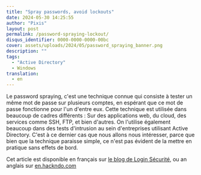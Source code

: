 ```yaml
---
title: "Spray passwords, avoid lockouts"
date: 2024-05-30 14:25:55
author: "Pixis"
layout: post
permalink: /password-spraying-lockout/
disqus_identifier: 0000-0000-0000-00bc
cover: assets/uploads/2024/05/password_spraying_banner.png
description: ""
tags:
  - "Active Directory"
  - Windows
translation:
  - en
---
```


Le password spraying, c'est une technique connue qui consiste à tester un même mot de passe sur plusieurs comptes, en espérant que ce mot de passe fonctionne pour l'un d'entre eux. Cette technique est utilisée dans beaucoup de cadres différents : Sur des applications web, du cloud, des services comme SSH, FTP, et bien d'autres. On l'utilise également beaucoup dans des tests d'intrusion au sein d'entreprises utilisant Active Directory. C'est à ce dernier cas que nous allons nous intéresser, parce que bien que la technique paraisse simple, ce n'est pas évident de la mettre en pratique sans effets de bord.

<!--more-->

Cet article est disponible en français sur [le blog de Login Sécurité](https://www.login-securite.com/2024/06/03/spray-passwords-avoid-lockouts/), ou an anglais sur [en.hackndo.com](https://en.hackndo.com/password-spraying-lockout/)


